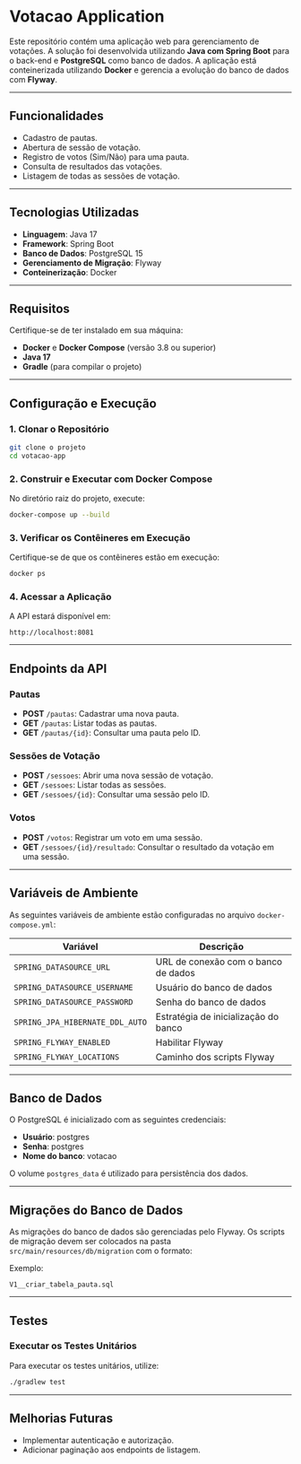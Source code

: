 # Votacao Application

Este repositório contém uma aplicação web para gerenciamento de votações. A solução foi desenvolvida utilizando **Java com Spring Boot** para o back-end e **PostgreSQL** como banco de dados. A aplicação está conteinerizada utilizando **Docker** e gerencia a evolução do banco de dados com **Flyway**.

---

## Funcionalidades

- Cadastro de pautas.
- Abertura de sessão de votação.
- Registro de votos (Sim/Não) para uma pauta.
- Consulta de resultados das votações.
- Listagem de todas as sessões de votação.

---

## Tecnologias Utilizadas

- **Linguagem**: Java 17
- **Framework**: Spring Boot
- **Banco de Dados**: PostgreSQL 15
- **Gerenciamento de Migração**: Flyway
- **Conteinerização**: Docker

---

## Requisitos

Certifique-se de ter instalado em sua máquina:

- **Docker** e **Docker Compose** (versão 3.8 ou superior)
- **Java 17**
- **Gradle** (para compilar o projeto)

---

## Configuração e Execução

### 1. Clonar o Repositório
```bash
git clone o projeto
cd votacao-app
```

### 2. Construir e Executar com Docker Compose

No diretório raiz do projeto, execute:
```bash
docker-compose up --build
```

### 3. Verificar os Contêineres em Execução

Certifique-se de que os contêineres estão em execução:
```bash
docker ps
```

### 4. Acessar a Aplicação

A API estará disponível em:
```plaintext
http://localhost:8081
```

---

## Endpoints da API

### **Pautas**
- **POST** `/pautas`: Cadastrar uma nova pauta.
- **GET** `/pautas`: Listar todas as pautas.
- **GET** `/pautas/{id}`: Consultar uma pauta pelo ID.

### **Sessões de Votação**
- **POST** `/sessoes`: Abrir uma nova sessão de votação.
- **GET** `/sessoes`: Listar todas as sessões.
- **GET** `/sessoes/{id}`: Consultar uma sessão pelo ID.

### **Votos**
- **POST** `/votos`: Registrar um voto em uma sessão.
- **GET** `/sessoes/{id}/resultado`: Consultar o resultado da votação em uma sessão.

---

## Variáveis de Ambiente

As seguintes variáveis de ambiente estão configuradas no arquivo `docker-compose.yml`:

| Variável                  | Descrição                        |
|---------------------------|------------------------------------|
| `SPRING_DATASOURCE_URL`   | URL de conexão com o banco de dados |
| `SPRING_DATASOURCE_USERNAME` | Usuário do banco de dados          |
| `SPRING_DATASOURCE_PASSWORD` | Senha do banco de dados           |
| `SPRING_JPA_HIBERNATE_DDL_AUTO` | Estratégia de inicialização do banco |
| `SPRING_FLYWAY_ENABLED`   | Habilitar Flyway                  |
| `SPRING_FLYWAY_LOCATIONS` | Caminho dos scripts Flyway        |

---

## Banco de Dados

O PostgreSQL é inicializado com as seguintes credenciais:

- **Usuário**: postgres
- **Senha**: postgres
- **Nome do banco**: votacao

O volume `postgres_data` é utilizado para persistência dos dados.

---

## Migrações do Banco de Dados

As migrações do banco de dados são gerenciadas pelo Flyway. Os scripts de migração devem ser colocados na pasta `src/main/resources/db/migration` com o formato:

Exemplo:
```plaintext
V1__criar_tabela_pauta.sql
```

---

## Testes

### Executar os Testes Unitários

Para executar os testes unitários, utilize:
```bash
./gradlew test
```

---

## Melhorias Futuras

- Implementar autenticação e autorização.
- Adicionar paginação aos endpoints de listagem.

